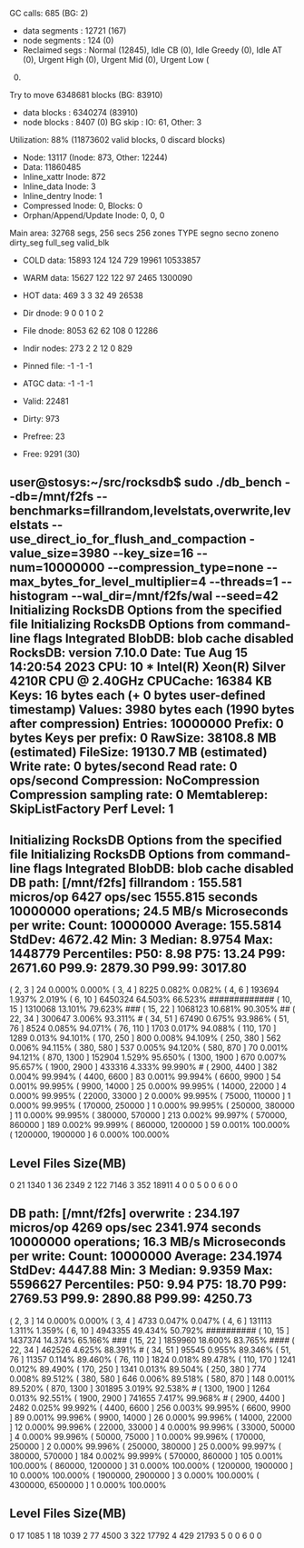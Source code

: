 GC calls: 685 (BG: 2)
  - data segments : 12721 (167)
  - node segments : 124 (0)
  - Reclaimed segs : Normal (12845), Idle CB (0), Idle Greedy (0), Idle AT (0), Urgent High (0), Urgent Mid (0), Urgent Low (
0)
Try to move 6348681 blocks (BG: 83910)
  - data blocks : 6340274 (83910)
  - node blocks : 8407 (0)
BG skip : IO: 61, Other: 3


Utilization: 88% (11873602 valid blocks, 0 discard blocks)
  - Node: 13117 (Inode: 873, Other: 12244)
  - Data: 11860485
  - Inline_xattr Inode: 872
  - Inline_data Inode: 3
  - Inline_dentry Inode: 1
  - Compressed Inode: 0, Blocks: 0
  - Orphan/Append/Update Inode: 0, 0, 0

Main area: 32768 segs, 256 secs 256 zones
    TYPE            segno    secno   zoneno  dirty_seg   full_seg  valid_blk
  - COLD   data:    15893      124      124        729      19961   10533857
  - WARM   data:    15627      122      122         97       2465    1300090
  - HOT    data:      469        3        3         32         49      26538
  - Dir   dnode:        9        0        0          1          0          2
  - File  dnode:     8053       62       62        108          0      12286
  - Indir nodes:      273        2        2         12          0        829
  - Pinned file:       -1       -1       -1
  - ATGC   data:       -1       -1       -1

  - Valid: 22481
  - Dirty: 973
  - Prefree: 23
  - Free: 9291 (30)

user@stosys:~/src/rocksdb$ sudo  ./db_bench --db=/mnt/f2fs --benchmarks=fillrandom,levelstats,overwrite,levelstats --use_direct_io_for_flush_and_compaction -value_size=3980 --key_size=16 --num=10000000 --compression_type=none --max_bytes_for_level_multiplier=4 --threads=1 --histogram --wal_dir=/mnt/f2fs/wal --seed=42
Initializing RocksDB Options from the specified file
Initializing RocksDB Options from command-line flags
Integrated BlobDB: blob cache disabled
RocksDB:    version 7.10.0
Date:       Tue Aug 15 14:20:54 2023
CPU:        10 * Intel(R) Xeon(R) Silver 4210R CPU @ 2.40GHz
CPUCache:   16384 KB
Keys:       16 bytes each (+ 0 bytes user-defined timestamp)
Values:     3980 bytes each (1990 bytes after compression)
Entries:    10000000
Prefix:    0 bytes
Keys per prefix:    0
RawSize:    38108.8 MB (estimated)
FileSize:   19130.7 MB (estimated)
Write rate: 0 bytes/second
Read rate: 0 ops/second
Compression: NoCompression
Compression sampling rate: 0
Memtablerep: SkipListFactory
Perf Level: 1
------------------------------------------------
Initializing RocksDB Options from the specified file
Initializing RocksDB Options from command-line flags
Integrated BlobDB: blob cache disabled
DB path: [/mnt/f2fs]
fillrandom   :     155.581 micros/op 6427 ops/sec 1555.815 seconds 10000000 operations;   24.5 MB/s
Microseconds per write:
Count: 10000000 Average: 155.5814  StdDev: 4672.42
Min: 3  Median: 8.9754  Max: 1448779
Percentiles: P50: 8.98 P75: 13.24 P99: 2671.60 P99.9: 2879.30 P99.99: 3017.80
------------------------------------------------------
(       2,       3 ]       24   0.000%   0.000%
(       3,       4 ]     8225   0.082%   0.082%
(       4,       6 ]   193694   1.937%   2.019%
(       6,      10 ]  6450324  64.503%  66.523% #############
(      10,      15 ]  1310068  13.101%  79.623% ###
(      15,      22 ]  1068123  10.681%  90.305% ##
(      22,      34 ]   300647   3.006%  93.311% #
(      34,      51 ]    67490   0.675%  93.986%
(      51,      76 ]     8524   0.085%  94.071%
(      76,     110 ]     1703   0.017%  94.088%
(     110,     170 ]     1289   0.013%  94.101%
(     170,     250 ]      800   0.008%  94.109%
(     250,     380 ]      562   0.006%  94.115%
(     380,     580 ]      537   0.005%  94.120%
(     580,     870 ]       70   0.001%  94.121%
(     870,    1300 ]   152904   1.529%  95.650%
(    1300,    1900 ]      670   0.007%  95.657%
(    1900,    2900 ]   433316   4.333%  99.990% #
(    2900,    4400 ]      382   0.004%  99.994%
(    4400,    6600 ]       83   0.001%  99.994%
(    6600,    9900 ]       54   0.001%  99.995%
(    9900,   14000 ]       25   0.000%  99.995%
(   14000,   22000 ]        4   0.000%  99.995%
(   22000,   33000 ]        2   0.000%  99.995%
(   75000,  110000 ]        1   0.000%  99.995%
(  170000,  250000 ]        1   0.000%  99.995%
(  250000,  380000 ]       11   0.000%  99.995%
(  380000,  570000 ]      213   0.002%  99.997%
(  570000,  860000 ]      189   0.002%  99.999%
(  860000, 1200000 ]       59   0.001% 100.000%
( 1200000, 1900000 ]        6   0.000% 100.000%


Level Files Size(MB)
--------------------
  0       21     1340
  1       36     2349
  2      122     7146
  3      352    18911
  4        0        0
  5        0        0
  6        0        0

DB path: [/mnt/f2fs]
overwrite    :     234.197 micros/op 4269 ops/sec 2341.974 seconds 10000000 operations;   16.3 MB/s
Microseconds per write:
Count: 10000000 Average: 234.1974  StdDev: 4447.88
Min: 3  Median: 9.9359  Max: 5596627
Percentiles: P50: 9.94 P75: 18.70 P99: 2769.53 P99.9: 2890.88 P99.99: 4250.73
------------------------------------------------------
(       2,       3 ]       14   0.000%   0.000%
(       3,       4 ]     4733   0.047%   0.047%
(       4,       6 ]   131113   1.311%   1.359%
(       6,      10 ]  4943355  49.434%  50.792% ##########
(      10,      15 ]  1437374  14.374%  65.166% ###
(      15,      22 ]  1859960  18.600%  83.765% ####
(      22,      34 ]   462526   4.625%  88.391% #
(      34,      51 ]    95545   0.955%  89.346%
(      51,      76 ]    11357   0.114%  89.460%
(      76,     110 ]     1824   0.018%  89.478%
(     110,     170 ]     1241   0.012%  89.490%
(     170,     250 ]     1341   0.013%  89.504%
(     250,     380 ]      774   0.008%  89.512%
(     380,     580 ]      646   0.006%  89.518%
(     580,     870 ]      148   0.001%  89.520%
(     870,    1300 ]   301895   3.019%  92.538% #
(    1300,    1900 ]     1264   0.013%  92.551%
(    1900,    2900 ]   741655   7.417%  99.968% #
(    2900,    4400 ]     2482   0.025%  99.992%
(    4400,    6600 ]      256   0.003%  99.995%
(    6600,    9900 ]       89   0.001%  99.996%
(    9900,   14000 ]       26   0.000%  99.996%
(   14000,   22000 ]       12   0.000%  99.996%
(   22000,   33000 ]        4   0.000%  99.996%
(   33000,   50000 ]        4   0.000%  99.996%
(   50000,   75000 ]        1   0.000%  99.996%
(  170000,  250000 ]        2   0.000%  99.996%
(  250000,  380000 ]       25   0.000%  99.997%
(  380000,  570000 ]      184   0.002%  99.999%
(  570000,  860000 ]      105   0.001% 100.000%
(  860000, 1200000 ]       31   0.000% 100.000%
( 1200000, 1900000 ]       10   0.000% 100.000%
( 1900000, 2900000 ]        3   0.000% 100.000%
( 4300000, 6500000 ]        1   0.000% 100.000%


Level Files Size(MB)
--------------------
  0       17     1085
  1       18     1039
  2       77     4500
  3      322    17792
  4      429    21793
  5        0        0
  6        0        0

